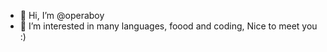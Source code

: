 - 👋 Hi, I’m @operaboy
- 👀 I’m interested in many languages, foood and coding,
  Nice to meet you :)

<!---
operaboy/operaboy is a ✨ special ✨ repository because its `README.md` (this file) appears on your GitHub profile.
You can click the Preview link to take a look at your changes.
--->
